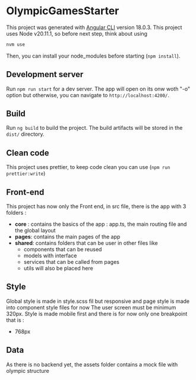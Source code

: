 # OlympicGamesStarter

This project was generated with [Angular CLI](https://github.com/angular/angular-cli) version 18.0.3.
This project uses Node v20.11.1, so before next step, think about using
```bash
nvm use
```
Then, you can install your node_modules before starting (`npm install`).


## Development server

Run `npm run start` for a dev server. The app will open on its onw woth "-o" option but otherwise, you can navigate to `http://localhost:4200/`. 

## Build

Run `ng build` to build the project. The build artifacts will be stored in the `dist/` directory.

## Clean code
This project uses prettier, to keep code clean you can use (`npm run prettier:write`)

## Front-end
This project has now only the Front end, in src file, there is the app with 3 folders :
  - **core** : contains the basics of the app : app.ts, the main routing file and the global layout
  - **pages**: contains the main pages of the app
  - **shared**: contains folders that can be user in other files like
    - components that can be reused
    - models with interface
    - services that can be called from pages
    - utils will also be placed here

## Style
Global style is made in style.scss fil but responsive and page style is made into component style files for now
The user screen must be minimum 320px.
Style is made mobile first and there is for now only one breakpoint that is : 
- 768px


## Data
As there is no backend yet, the assets folder contains a mock file with olympic structure
